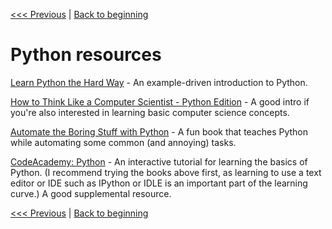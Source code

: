 [<<< Previous](introspection.md) | [Back to beginning](../README.md)

# Python resources

[Learn Python the Hard Way](http://learnpythonthehardway.org/book/) - An example-driven introduction to Python.

[How to Think Like a Computer Scientist - Python Edition](http://interactivepython.org/courselib/static/thinkcspy/index.html) - A good intro if you're also interested in learning basic computer science concepts.

[Automate the Boring Stuff with Python](https://automatetheboringstuff.com/) - A fun book that teaches Python while automating some common (and annoying) tasks.

[CodeAcademy: Python](http://www.codecademy.com/en/tracks/python) - An interactive tutorial for learning the basics of Python. (I recommend trying the books above first, as learning to use a text editor or IDE such as IPython or IDLE is an important part of the learning curve.) A good supplemental resource. 

[<<< Previous](introspection.md) | [Back to beginning](../README.md)
